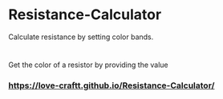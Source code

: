 # Resistance-Calculator

Calculate resistance by setting color bands.
#
Get the color of a resistor by providing the value
### https://love-craftt.github.io/Resistance-Calculator/
